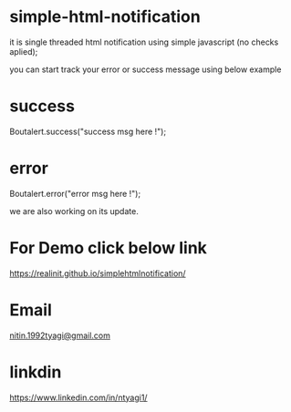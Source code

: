 # simple-html-notification
it is single threaded html notification using simple javascript (no checks aplied);

you can start track your error or success message using below example

# success
Boutalert.success("success msg here !");

# error
Boutalert.error("error msg here !");

we are also working on its update.

# For Demo click below link
https://realinit.github.io/simplehtmlnotification/

# Email
nitin.1992tyagi@gmail.com
# linkdin
https://www.linkedin.com/in/ntyagi1/

